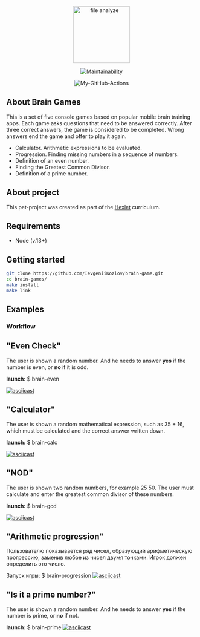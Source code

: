 <div align="center">
  <img alt="file analyze" title="file-difference-calculator" src="https://cdn-icons-png.flaticon.com/512/2083/2083139.png" width="150"/>
</div>

<div align="center"> 

[![Maintainability](https://api.codeclimate.com/v1/badges/42f028473ae57a397e1a/maintainability)](https://codeclimate.com/github/Alaska90/frontend-project-lvl1/maintainability)

![My-GitHub-Actions](https://github.com/Alaska90/frontend-project-lvl1/workflows/My-GitHub-Actions/badge.svg)

</div>


## About Brain Games

This is a set of five console games based on popular mobile brain training apps. Each game asks questions that need to be answered correctly. After three correct answers, the game is considered to be completed. Wrong answers end the game and offer to play it again.
  - Calculator. Arithmetic expressions to be evaluated.
  - Progression. Finding missing numbers in a sequence of numbers.
  - Definition of an even number.
  - Finding the Greatest Common Divisor.
  - Definition of a prime number.

## About project

This pet-project was created as part of the [Hexlet](https://ru.hexlet.io/programs/frontend/projects/44) curriculum.

## Requirements

- Node (v.13+)

## Getting started

```sh
git clone https://github.com/IevgeniiKozlov/brain-game.git
cd brain-games/
make install
make link
```
## Examples

### Workflow

## "Even Check"

The user is shown a random number. And he needs to answer **yes** if the number is even, or **no** if it is odd.

**launch:** $ brain-even

[![asciicast](https://asciinema.org/a/ClutXmQVzXTytF1e2nxrPJLRG.svg)](https://asciinema.org/a/ClutXmQVzXTytF1e2nxrPJLRG)

## "Calculator"

The user is shown a random mathematical expression, such as 35 + 16, which must be calculated and the correct answer written down.

**launch:** $ brain-calc

[![asciicast](https://asciinema.org/a/HoLYjNVEVDkc2uzS9yMa4VgrA.svg)](https://asciinema.org/a/HoLYjNVEVDkc2uzS9yMa4VgrA)

## "NOD"

The user is shown two random numbers, for example 25 50. The user must calculate and enter the greatest common divisor of these numbers.

**launch:** $ brain-gcd

[![asciicast](https://asciinema.org/a/HZ1rppFYA5FFeizWRNrGqkHiz.svg)](https://asciinema.org/a/HZ1rppFYA5FFeizWRNrGqkHiz)

## "Arithmetic progression"
Пользователю показывается ряд чисел, образующий арифметическую прогрессию, заменив любое из чисел двумя точками. Игрок должен определить это число.

Запуск игры: $ brain-progression
[![asciicast](https://asciinema.org/a/WnniCYSZQc9HJPk9PijCz0wUo.svg)](https://asciinema.org/a/WnniCYSZQc9HJPk9PijCz0wUo)

## "Is it a prime number?"

The user is shown a random number. And he needs to answer **yes** if the number is prime, or **no** if not.

**launch:** $ brain-prime
[![asciicast](https://asciinema.org/a/AIjoNoDuLggCdHOkzS81fJ5g6.svg)](https://asciinema.org/a/AIjoNoDuLggCdHOkzS81fJ5g6)
